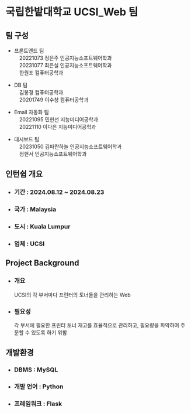 # 국립한밭대학교 UCSI_Web 팀

## 팀 구성 
- 프론트엔드 팀  
&emsp;20221073 정은주 인공지능소프트웨어학과  
&emsp;20231077 최은실 인공지능소프트웨어학과  
&emsp;한원표 컴퓨터공학과  
      
- DB 팀  
&emsp;김봉경 컴퓨터공학과  
&emsp;20201749 이수창 컴퓨터공학과  
    
- Email 자동화 팀    
&emsp;20221095 민현선 지능미디어공학과  
&emsp;20221110 이다은 지능미디어공학과  
- 대시보드 팀  
&emsp;20231050 김파란하늘 인공지능소프트웨어학과  
&emsp;정현서 인공지능소프트웨어학과  
      
  
## 인턴쉽 개요
  - ### 기간 : 2024.08.12 ~ 2024.08.23
  - ### 국가 : Malaysia
  - ### 도시 : Kuala Lumpur
  - ### 업체 : UCSI

## Project Background
  - ### 개요
      UCSI의 각 부서마다 프린터의 토너들을 관리하는 Web
  - ### 필요성
      각 부서에 필요한 프린터 토너 재고를 효율적으로 관리하고, 필요량을 파악하여 주문할 수 있도록 하기 위함

## 개발환경
  - ### DBMS : MySQL
  - ### 개발 언어 : Python
  - ### 프레임워크 : Flask
